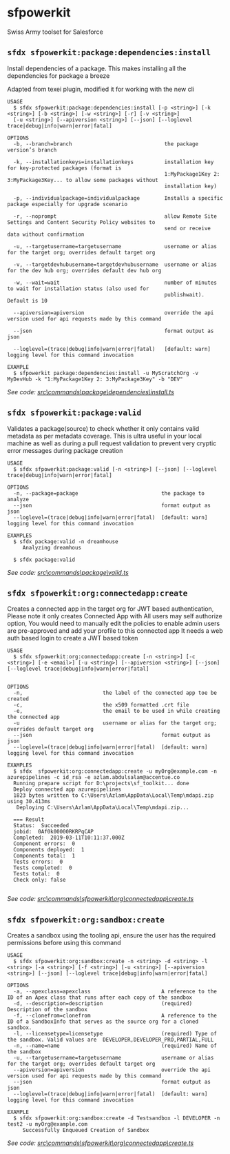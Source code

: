 sfpowerkit
==========

Swiss Army toolset for Salesforce

## `sfdx sfpowerkit:package:dependencies:install`

Install dependencies of a package. This makes installing all the dependencies for package a breeze

Adapted from texei plugin, modified it for working with the new cli

```
USAGE
  $ sfdx sfpowerkit:package:dependencies:install [-p <string>] [-k <string>] [-b <string>] [-w <string>] [-r] [-v <string>] 
  [-u <string>] [--apiversion <string>] [--json] [--loglevel trace|debug|info|warn|error|fatal]

OPTIONS
  -b, --branch=branch                              the package version’s branch

  -k, --installationkeys=installationkeys          installation key for key-protected packages (format is
                                                   1:MyPackage1Key 2: 3:MyPackage3Key... to allow some packages without
                                                   installation key)

  -p, --individualpackage=individualpackage        Installs a specific package especially for upgrade scenario

  -r, --noprompt                                   allow Remote Site Settings and Content Security Policy websites to
                                                   send or receive data without confirmation

  -u, --targetusername=targetusername              username or alias for the target org; overrides default target org

  -v, --targetdevhubusername=targetdevhubusername  username or alias for the dev hub org; overrides default dev hub org

  -w, --wait=wait                                  number of minutes to wait for installation status (also used for
                                                   publishwait). Default is 10

  --apiversion=apiversion                          override the api version used for api requests made by this command

  --json                                           format output as json

  --loglevel=(trace|debug|info|warn|error|fatal)   [default: warn] logging level for this command invocation

EXAMPLE
  $ sfpowerkit package:dependencies:install -u MyScratchOrg -v MyDevHub -k "1:MyPackage1Key 2: 3:MyPackage3Key" -b "DEV"
```

_See code: [src\commands\package\dependencies\install.ts](https://github.com/azlam-abdulsalam/sfpowerkit/blob/v1.0.0/src\commands\sfpowerkit\package\dependencies\install.ts)_

## `sfdx sfpowerkit:package:valid`

Validates a package(source) to check whether it only contains valid metadata as per metadata coverage.
This is ultra useful in your local machine as well as during a pull request validation to prevent very cryptic error messages during package creation

```
USAGE
  $ sfdx sfpowerkit:package:valid [-n <string>] [--json] [--loglevel trace|debug|info|warn|error|fatal]

OPTIONS
  -n, --package=package                           the package to analyze
  --json                                          format output as json
  --loglevel=(trace|debug|info|warn|error|fatal)  [default: warn] logging level for this command invocation

EXAMPLES
  $ sfdx package:valid -n dreamhouse
     Analyzing dreamhous
  
  $ sfdx package:valid

```

_See code: [src\commands\package\valid.ts](https://github.com/azlam-abdulsalam/sfpowerkit/blob/v1.0.0/src\commands\sfpowerkit\package\valid.ts)_

## `sfdx sfpowerkit:org:connectedapp:create `

Creates a connected app in the target org for JWT based authentication,
Please note it only creates Connected App with All users may self authorize option, You would need to manually edit the policies to enable admin users are pre-approved and add your profile to this connected app
It needs a web auth based login to create a JWT based token

```
USAGE
  $ sfdx sfpowerkit:org:connectedapp:create [-n <string>] [-c <string>] [-e <email>] [-u <string>] [--apiversion <string>] [--json] [--loglevel trace|debug|info|warn|error|fatal]


OPTIONS
  -n,                          the label of the connected app toe be created
  -c,                          the x509 formatted .crt file 
  -e,                          the email to be used in while creating the connected app
  -u                           username or alias for the target org; overrides default target org
  --json                                          format output as json
  --loglevel=(trace|debug|info|warn|error|fatal)  [default: warn] logging level for this command invocation

EXAMPLES
  $ sfdx  sfpowerkit:org:connectedapp:create -u myOrg@example.com -n azurepipelines -c id_rsa -e azlam.abdulsalam@accentue.co
  Running prepare script for D:\projects\sf_toolkit... done
  Deploy connected app azurepipelines
  1823 bytes written to C:\Users\Azlam\AppData\Local\Temp\mdapi.zip using 30.413ms
   Deploying C:\Users\Azlam\AppData\Local\Temp\mdapi.zip...

  === Result
  Status:  Succeeded
  jobid:  0Af0k00000RKRPqCAP
  Completed:  2019-03-11T10:11:37.000Z
  Component errors:  0
  Components deployed:  1
  Components total:  1
  Tests errors:  0
  Tests completed:  0
  Tests total:  0
  Check only: false


```

_See code: [src\commands\sfpowerkit\org\connectedapp\create.ts](https://github.com/azlam-abdulsalam/sfpowerkit/blob/v1.1.1/src\commands\sfpowerkit\org\connectedapp\create.ts)_


## `sfdx sfpowerkit:org:sandbox:create `

Creates a sandbox using the tooling api, ensure the user has the required permissions before using this command

```
USAGE
  $ sfdx sfpowerkit:org:sandbox:create -n <string> -d <string> -l <string> [-a <string>] [-f <string>] [-u <string>] [--apiversion <string>] [--json] [--loglevel trace|debug|info|warn|error|fatal]

OPTIONS
  -a, --apexclass=apexclass                       A reference to the ID of an Apex class that runs after each copy of the sandbox
  -d, --description=description                   (required) Description of the sandbox
  -f, --clonefrom=clonefrom                       A reference to the ID of a SandboxInfo that serves as the source org for a cloned sandbox.
  -l, --licensetype=licensetype                   (required) Type of the sandbox. Valid values are  DEVELOPER,DEVELOPER_PRO,PARTIAL,FULL
  -n, --name=name                                 (required) Name of the sandbox
  -u, --targetusername=targetusername             username or alias for the target org; overrides default target org
  --apiversion=apiversion                         override the api version used for api requests made by this command
  --json                                          format output as json
  --loglevel=(trace|debug|info|warn|error|fatal)  [default: warn] logging level for this command invocation

EXAMPLE
  $ sfdx sfpowerkit:org:sandbox:create -d Testsandbox -l DEVELOPER -n test2 -u myOrg@example.com
     Successfully Enqueued Creation of Sandbox
```  
_See code: [src\commands\sfpowerkit\org\connectedapp\create.ts](https://github.com/azlam-abdulsalam/sfpowerkit/blob/v1.1.1/src\commands\sfpowerkit\org\sabdbox\create.ts)_